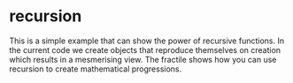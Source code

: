 # recursion

This is a simple example that can show the power of recursive functions. In the current code we create objects that reproduce themselves on creation 
which results in a mesmerising view. The fractile shows how you can use recursion to create mathematical progressions.
